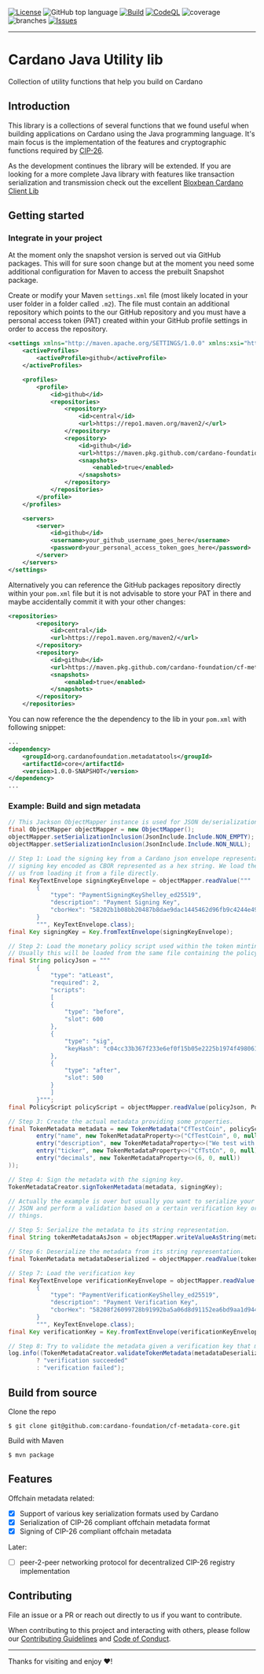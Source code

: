 [![License](https://img.shields.io/github/license/cardano-foundation/cf-metadata-core)](https://github.com/cardano-foundation/cf-metadata-core/blob/main/LICENSE)
![GitHub top language](https://img.shields.io/github/languages/top/cardano-foundation/cf-metadata-core)
[![Build](https://github.com/cardano-foundation/cf-metadata-core/actions/workflows/main.yaml/badge.svg)](https://github.com/cardano-foundation/cf-metadata-core/actions/workflows/main.yaml)
[![CodeQL](https://github.com/cardano-foundation/cf-metadata-core/actions/workflows/codeql.yaml/badge.svg)](https://github.com/cardano-foundation/cf-metadata-core/actions/workflows/codeql.yaml)
![coverage](https://github.com/cardano-foundation/cf-metadata-core/blob/badges/jacoco.svg)
![branches](https://github.com/cardano-foundation/cf-metadata-core/blob/badges/branches.svg)
[![Issues](https://img.shields.io/github/issues/cardano-foundation/cf-metadata-core)](https://github.com/cardano-foundation/cf-metadata-core/issues)

---

# Cardano Java Utility lib

Collection of utility functions that help you build on Cardano

## Introduction

This library is a collections of several functions that we found useful when building applications on Cardano using the Java programming language. It's main focus is the implementation of the features and cryptographic functions required by [CIP-26](https://github.com/cardano-foundation/CIPs/tree/master/CIP-0026).

As the development continues the library will be extended. If you are looking for a more complete Java library with features like transaction serialization and transmission check out the excellent [Bloxbean Cardano Client Lib](https://github.com/bloxbean/cardano-client-lib)

## Getting started

### Integrate in your project

At the moment only the snapshot version is served out via GitHub packages. This will for sure soon change but at the moment you need some additional configuration for Maven to access the prebuilt Snapshot package.

Create or modify your Maven `settings.xml` file (most likely located in your user folder in a folder called `.m2`). The file must contain an additional repository which points to the our GitHub repository and you must have a personal access token (PAT) created within your GitHub profile settings in order to access the repository.
```xml
<settings xmlns="http://maven.apache.org/SETTINGS/1.0.0" xmlns:xsi="http://www.w3.org/2001/XMLSchema-instance" xsi:schemaLocation="http://maven.apache.org/SETTINGS/1.0.0 https://maven.apache.org/xsd/settings-1.0.0.xsd">
    <activeProfiles>
        <activeProfile>github</activeProfile>
    </activeProfiles>

    <profiles>
        <profile>
            <id>github</id>
            <repositories>
                <repository>
                    <id>central</id>
                    <url>https://repo1.maven.org/maven2/</url>
                </repository>
                <repository>
                    <id>github</id>
                    <url>https://maven.pkg.github.com/cardano-foundation/cf-metadata-core</url>
                    <snapshots>
                        <enabled>true</enabled>
                    </snapshots>
                </repository>
            </repositories>
        </profile>
    </profiles>

    <servers>
        <server>
            <id>github</id>
            <username>your_github_username_goes_here</username>
            <password>your_personal_access_token_goes_here</password>
        </server>
    </servers>
</settings>
```

Alternatively you can reference the GitHub packages repository directly within your `pom.xml` file but it is not advisable to store your PAT in there and maybe accidentally commit it with your other changes:
```xml
<repositories>
        <repository>
            <id>central</id>
            <url>https://repo1.maven.org/maven2/</url>
        </repository>
        <repository>
            <id>github</id>
            <url>https://maven.pkg.github.com/cardano-foundation/cf-metadata-core</url>
            <snapshots>
                <enabled>true</enabled>
            </snapshots>
        </repository>
    </repositories>
```

You can now reference the the dependency to the lib in your `pom.xml` with following snippet:
```xml
...
<dependency>
    <groupId>org.cardanofoundation.metadatatools</groupId>
    <artifactId>core</artifactId>
    <version>1.0.0-SNAPSHOT</version>
</dependency>
...
```

### Example: Build and sign metadata

```java
// This Jackson ObjectMapper instance is used for JSON de/serialization.
final ObjectMapper objectMapper = new ObjectMapper();
objectMapper.setSerializationInclusion(JsonInclude.Include.NON_EMPTY);
objectMapper.setSerializationInclusion(JsonInclude.Include.NON_NULL);

// Step 1: Load the signing key from a Cardano json envelope representation containing the key material of the
// signing key encoded as CBOR represented as a hex string. We load the key from a String but nothing prevents
// us from loading it from a file directly.
final KeyTextEnvelope signingKeyEnvelope = objectMapper.readValue("""
        {
            "type": "PaymentSigningKeyShelley_ed25519",
            "description": "Payment Signing Key",
            "cborHex": "58202b1b08bb20487b8dae9dac1445462d96fb9c4244e49e87b5d0785b9a2960a60b"
        }
        """, KeyTextEnvelope.class);
final Key signingKey = Key.fromTextEnvelope(signingKeyEnvelope);

// Step 2: Load the monetary policy script used within the token minting operation. We load it from a String.
// Usually this will be loaded from the same file containing the policy that was used during the minting.
final String policyJson = """
        {
            "type": "atLeast",
            "required": 2,
            "scripts":
            [
            {
                "type": "before",
                "slot": 600
            },
            {
                "type": "sig",
                "keyHash": "c04cc33b367f233e6ef0f15b05e2225b1974f4980611fb5852f6d01e"
            },
            {
                "type": "after",
                "slot": 500
            }
            ]
        }""";
final PolicyScript policyScript = objectMapper.readValue(policyJson, PolicyScript.class);

// Step 3: Create the actual metadata providing some properties.
final TokenMetadata metadata = new TokenMetadata("CfTestCoin", policyScript, Map.ofEntries(
        entry("name", new TokenMetadataProperty<>("CfTestCoin", 0, null)),
        entry("description", new TokenMetadataProperty<>("We test with CfTestCoin.", 0, null)),
        entry("ticker", new TokenMetadataProperty<>("CfTstCn", 0, null)),
        entry("decimals", new TokenMetadataProperty<>(6, 0, null))
));

// Step 4: Sign the metadata with the signing key.
TokenMetadataCreator.signTokenMetadata(metadata, signingKey);

// Actually the example is over but usually you want to serialize your metadata to JSON or load metadata from
// JSON and perform a validation based on a certain verification key or likewise. The next steps are about those
// things.

// Step 5: Serialize the metadata to its string representation.
final String tokenMetadataAsJson = objectMapper.writeValueAsString(metadata);

// Step 6: Deserialize the metadata from its string representation.
final TokenMetadata metadataDeserialized = objectMapper.readValue(tokenMetadataAsJson, TokenMetadata.class);

// Step 7: Load the verification key
final KeyTextEnvelope verificationKeyEnvelope = objectMapper.readValue("""
        {
            "type": "PaymentVerificationKeyShelley_ed25519",
            "description": "Payment Verification Key",
            "cborHex": "58208f26099728b91992ba5a06d8d91152ea6bd9aa1d944334fa96a4541b583c2634"
        }
        """, KeyTextEnvelope.class);
final Key verificationKey = Key.fromTextEnvelope(verificationKeyEnvelope);

// Step 8: Try to validate the metadata given a verification key that must be included in the signatures.
log.info((TokenMetadataCreator.validateTokenMetadata(metadataDeserialized, verificationKey).isValid())
        ? "verification succeeded"
        : "verification failed");
```

## Build from source
Clone the repo
```console
$ git clone git@github.com:cardano-foundation/cf-metadata-core.git
```

Build with Maven
```console
$ mvn package
```

## Features

Offchain metadata related:
- [x] Support of various key serialization formats used by Cardano
- [x] Serialization of CIP-26 compliant offchain metadata format
- [x] Signing of CIP-26 compliant offchain metadata

Later:
- [ ] peer-2-peer networking protocol for decentralized CIP-26 registry implementation

## Contributing

File an issue or a PR or reach out directly to us if you want to contribute.

When contributing to this project and interacting with others, please follow our [Contributing Guidelines](./CONTRIBUTING.md) and [Code of Conduct](./CODE-OF-CONDUCT.md).

---

Thanks for visiting and enjoy :heart:!
